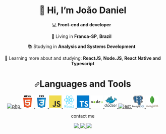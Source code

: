 <h1 align="center">👋 Hi, I’m João Daniel</h1>


<p align="center">
  <g-emoji class="g-emoji" alias="computer" fallback-src="https://github.githubassets.com/images/icons/emoji/unicode/1f4bb.png">💻</g-emoji> <b>Front-end and developer</b> &nbsp;
</p>
<p align="center">
  <g-emoji class="g-emoji" alias="pushpin" fallback-src="https://github.githubassets.com/images/icons/emoji/unicode/1f4cc.png">📌</g-emoji> Living in <b>Franca-SP</b>, <b>Brazil</b> &nbsp;
</p>
<p align="center">
  <g-emoji class="g-emoji" alias="books" fallback-src="https://github.githubassets.com/images/icons/emoji/unicode/1f4da.png">📚</g-emoji> Studying in <b>Analysis and Systems Development</b> &nbsp;
</p>
<p align="center">
  <g-emoji class="g-emoji" alias="seedling" fallback-src="https://github.githubassets.com/images/icons/emoji/unicode/1f331.png">🌱</g-emoji> Learning more about and studying: <b>ReactJS</b>, <b>Node.JS</b>, <b>React Native and Typescript</b>
</p>
<h1 align="center"><a id="user-content-languages-and-tools" class="anchor" aria-hidden="true" href="#languages-and-tools"><svg class="octicon octicon-link" viewBox="0 0 16 16" version="1.1" width="16" height="16" aria-hidden="true"><path fill-rule="evenodd" d="M7.775 3.275a.75.75 0 001.06 1.06l1.25-1.25a2 2 0 112.83 2.83l-2.5 2.5a2 2 0 01-2.83 0 .75.75 0 00-1.06 1.06 3.5 3.5 0 004.95 0l2.5-2.5a3.5 3.5 0 00-4.95-4.95l-1.25 1.25zm-4.69 9.64a2 2 0 010-2.83l2.5-2.5a2 2 0 012.83 0 .75.75 0 001.06-1.06 3.5 3.5 0 00-4.95 0l-2.5 2.5a3.5 3.5 0 004.95 4.95l1.25-1.25a.75.75 0 00-1.06-1.06l-1.25 1.25a2 2 0 01-2.83 0z"></path></svg></a>Languages and Tools</h1>
 <p align="center">
  <a href="https://www.php.net/" rel="nofollow">
    <img src="https://upload.wikimedia.org/wikipedia/commons/thumb/2/27/PHP-logo.svg/1200px-PHP-logo.svg.png" alt="php" height="40" style="max-width:100%;">
  </a>
  <a href="https://developer.mozilla.org/pt-BR/docs/Web/HTML/HTML5" rel="nofollow">
    <img src="https://github.com/devicons/devicon/raw/master/icons/html5/html5-original-wordmark.svg" alt="html5" width="40" height="40" style="max-width:100%;">
  </a>
   <a href="https://css-tricks.com/" rel="nofollow">
    <img src="https://github.com/devicons/devicon/raw/master/icons/css3/css3-original-wordmark.svg" alt="css3" width="40" height="40" style="max-width:100%;">
  </a>
   <a href="https://developer.mozilla.org/pt-BR/docs/Aprender/JavaScript" rel="nofollow">
    <img src="https://github.com/devicons/devicon/raw/master/icons/javascript/javascript-original.svg" alt="javascript" width="40" height="40" style="max-width:100%;">
  </a>
   <a href="https://reactjs.org/" rel="nofollow">
    <img src="https://github.com/devicons/devicon/raw/master/icons/react/react-original-wordmark.svg" alt="react" width="40" height="40" style="max-width:100%;">
  </a>
  <a href="https://www.typescriptlang.org/" rel="nofollow">
    <img src="https://github.com/devicons/devicon/raw/master/icons/typescript/typescript-original.svg" alt="typescript" width="40" height="40" style="max-width:100%;">
  </a>
  <a href="https://nodejs.org" rel="nofollow">
    <img src="https://github.com/devicons/devicon/raw/master/icons/nodejs/nodejs-original-wordmark.svg" alt="nodejs" width="40" height="40" style="max-width:100%;">
  </a>
  <a href="https://www.docker.com/" rel="nofollow">
    <img src="https://github.com/devicons/devicon/raw/master/icons/docker/docker-original-wordmark.svg" alt="docker" width="40" height="40" style="max-width:100%;">
  </a>
  <a href="https://jestjs.io" rel="nofollow">
    <img src="https://camo.githubusercontent.com/ce0a32825268b09cd5e0fc7c2a09c587a708491427cb794cade8f1866f7284c6/68747470733a2f2f7777772e766563746f726c6f676f2e7a6f6e652f6c6f676f732f6a6573746a73696f2f6a6573746a73696f2d69636f6e2e737667" alt="jest" width="40" height="40" data-canonical-src="https://www.vectorlogo.zone/logos/jestjsio/jestjsio-icon.svg" style="max-width:100%;">
  </a>
  
  <a href="https://www.postgresql.org" rel="nofollow">
    <img src="https://github.com/devicons/devicon/raw/master/icons/postgresql/postgresql-original-wordmark.svg" alt="postgresql" width="40" height="40" style="max-width:100%;">
  </a>
   <a href="https://www.mongodb.com/" rel="nofollow">
    <img src="https://github.com/devicons/devicon/raw/master/icons/mongodb/mongodb-original-wordmark.svg" alt="mongodb" width="40" height="40" style="max-width:100%;">
  </a>
</p>

<p align="center">
  contact me
</p>
<p align="center">
  <a href="https://web.whatsapp.com/send?phone=+5516992529632" alt="WhatsApp" rel="nofollow">
  <img src="https://camo.githubusercontent.com/f329b744ef3fe82f886e1c96af08d0ee92d9da39db0a4d78f0a18b7df4f3ca69/68747470733a2f2f696d672e736869656c64732e696f2f62616467652f2d57686174736170702d3443413134333f7374796c653d666c6174266c6f676f3d5768617473417070266c6f676f436f6c6f723d7768697465" data-canonical-src="https://img.shields.io/badge/-Whatsapp-4CA143?style=flat&amp;logo=WhatsApp&amp;logoColor=white" style="max-width:100%;">
  </a>
  <a href="mailto:joaodaniel.tn@gmail.com" alt="Gmail">
  <img src="https://camo.githubusercontent.com/a8c761056c822bf3e282450650e6c75bec1fb22acff08241e477faf8572b4b7e/68747470733a2f2f696d672e736869656c64732e696f2f62616467652f2d476d61696c2d7265643f7374796c653d666c6174266c6f676f3d476d61696c266c6f676f436f6c6f723d7768697465" data-canonical-src="https://img.shields.io/badge/-Gmail-red?style=flat&amp;logo=Gmail&amp;logoColor=white" style="max-width:100%;">
  </a>
   <a href="https://www.linkedin.com/in/joaodaniel-web-developer/" alt="LinkedIn" rel="nofollow">
  <img src="https://camo.githubusercontent.com/4a2d0a8ba9075b5a5ea8100107296d0fe2b6cc41e36bdf2312ce9e92c088f4aa/68747470733a2f2f696d672e736869656c64732e696f2f62616467652f2d4c696e6b6564696e2d626c75653f7374796c653d666c6174266c6f676f3d4c696e6b6564696e266c6f676f436f6c6f723d7768697465" data-canonical-src="https://img.shields.io/badge/-Linkedin-blue?style=flat&amp;logo=Linkedin&amp;logoColor=white" style="max-width:100%;">
  </a>
</p>

